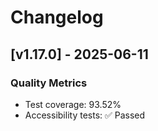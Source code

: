 # Changelog

## [v1.17.0] - 2025-06-11

### Quality Metrics
- Test coverage: 93.52%
- Accessibility tests: ✅ Passed

